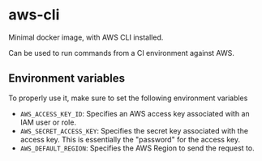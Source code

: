 # aws-cli
Minimal docker image, with AWS CLI installed.  

Can be used to run commands from a CI environment against AWS.  

## Environment variables
To properly use it, make sure to set the following environment variables
- `AWS_ACCESS_KEY_ID`: Specifies an AWS access key associated with an IAM user or role.
- `AWS_SECRET_ACCESS_KEY`: Specifies the secret key associated with the access key. This is essentially the "password" for the access key.
- `AWS_DEFAULT_REGION`: Specifies the AWS Region to send the request to.
